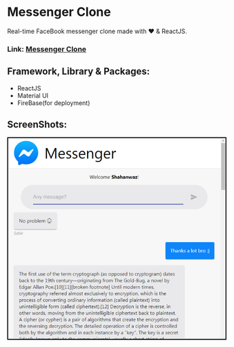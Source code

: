 # Messenger Clone
Real-time FaceBook messenger clone made with :heart: & ReactJS.

### Link: [Messenger Clone](https://op-messenger-clone.web.app/)

## Framework, Library & Packages:
- ReactJS
- Material UI
- FireBase(for deployment)

## ScreenShots:
<p align="center">
	<kbd>
		<img src="https://github.com/mshahanwaz/messenger-clone/blob/master/sceenshot/1.png" width=600px style="border: 2px solid black;">
	</kbd>
</p>

